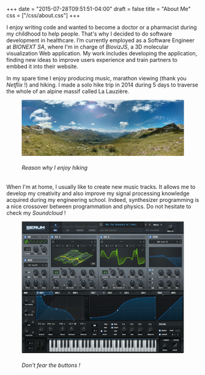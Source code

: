 +++
date = "2015-07-28T09:51:51-04:00"
draft = false
title = "About Me"
css = ["/css/about.css"]
+++

I enjoy writing code and wanted to become a doctor or a pharmacist during my childhood to help people. That's why I decided to do software development in healthcare. I’m currently employed as a Software Engineer at _BIONEXT SA_, where I'm in charge of _BiovizJS_, a 3D molecular visualization Web application. My work includes developing the application, finding new ideas to improve users experience and train partners to embbed it into their website.

In my spare time I enjoy producing music, marathon viewing (thank you _Netflix_ !) and hiking. I made a solo hike trip in 2014 during 5 days to traverse the whole of an alpine massif called La Lauzière.

<figure>
    <img src="/img/about/lauziere.jpg" />
    <figcaption>
        <h6>Reason why I enjoy hiking</h6>
    </figcaption>
</figure>

When I'm at home, I usually like to create new music tracks. It allows me to develop my creativity and also improve my signal processing knowledge acquired during my engineering school. Indeed, synthesizer programming is a nice crossover between programmation and physics. Do not hesitate to check my _Soundcloud_ !

<figure>
    <img class="small-img" src="/img/about/serum.gif" />
    <figcaption>
        <h6>Don't fear the buttons !</h6>
    </figcaption>
</figure>
